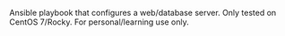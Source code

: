 Ansible playbook that configures a web/database server. Only tested on CentOS 7/Rocky. For personal/learning use only.